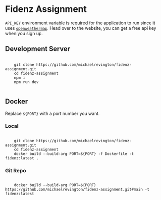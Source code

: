 # Fidenz Assignment

`API_KEY` environment variable is required for the application to run since it uses [` openweathermap `](https://openweathermap.org/). Head over to the website, you can get a free api key when you sign up.

## Development Server

```
  
    git clone https://github.com/michaelrevington/fidenz-assignment.git  
    cd fidenz-assignment    
    npm i   
    npm run dev 
  
```

## Docker

Replace `${PORT}` with a port number you want.

### Local

```

    git clone https://github.com/michaelrevington/fidenz-assignment.git  
    cd fidenz-assignment    
    docker build --build-arg PORT=${PORT} -f Dockerfile -t fidenz:latest .  

```

### Git Repo

```
 
    docker build --build-arg PORT=${PORT} https://github.com/michaelrevington/fidenz-assignment.git#main -t fidenz:latest   

```

